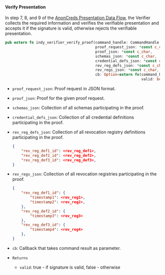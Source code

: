 #### Verify Presentation

In step 7, 8, and 9 of the 
[AnonCreds Presentation Data Flow](./data_flow_presentation_overview.md#anoncreds-presentation-data-flow), 
the Verifier collects the required information and verifies the verifiable presentation and accepts it if the
signature is valid, otherwise rejects the verifiable presentation.

```rust
pub extern fn indy_verifier_verify_proof(command_handle: CommandHandle,
                                         proof_request_json: *const c_char,
                                         proof_json: *const c_char,
                                         schemas_json: *const c_char,
                                         credential_defs_json: *const c_char,
                                         rev_reg_defs_json: *const c_char,
                                         rev_regs_json: *const c_char,
                                         cb: Option<extern fn(command_handle_: CommandHandle, err: ErrorCode,
                                                              valid: bool)>) -> ErrorCode {}
```

* `proof_request_json`: Proof request in JSON format.
* `proof_json`: Proof for the given proof request.
* `schemas_json`: Collection of all schemas participating in the proof.
* `credential_defs_json`: Collection of all credential definitions participating in the proof.
* `rev_reg_defs_json`: Collection of all revocation registry definitions participating in the proof.

   ```json
   {
       "rev_reg_def1_id": <rev_reg_def1>,
       "rev_reg_def2_id": <rev_reg_def2>,
       "rev_reg_def3_id": <rev_reg_def3>,
   }
    ```

* `rev_regs_json`: Collection of all revocation registries participating in the proof.
    ```json
    {
        "rev_reg_def1_id": {
            "timestamp1": <rev_reg1>,
            "timestamp2": <rev_reg2>,
        },
        "rev_reg_def2_id": {
            "timestamp3": <rev_reg3>
        },
        "rev_reg_def3_id": {
            "timestamp4": <rev_reg4>
        },
    }
    ```
* `cb`: Callback that takes command result as parameter.
* `Returns`
    * `valid`: true - if signature is valid, false - otherwise
